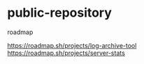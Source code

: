 # public-repository
roadmap

https://roadmap.sh/projects/log-archive-tool
https://roadmap.sh/projects/server-stats

